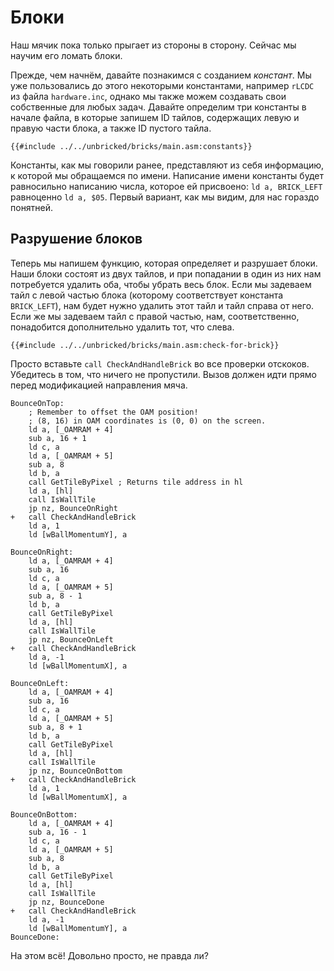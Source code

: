 # Блоки

Наш мячик пока только прыгает из стороны в сторону. Сейчас мы научим его ломать блоки.

Прежде, чем начнём, давайте познакимся с созданием *констант*.
Мы уже пользовались до этого некоторыми константами, например `rLCDC` из файла `hardware.inc`, однако мы также можем создавать свои собственные для любых задач.
Давайте определим три константы в начале файла, в которые запишем ID тайлов, содержащих левую и правую части блока, а также ID пустого тайла.
```rgbasm,linenos,start={{#line_no_of "" ../../unbricked/bricks/main.asm:constants}}
{{#include ../../unbricked/bricks/main.asm:constants}}
```

Константы, как мы говорили ранее, представляют из себя информацию, к которой мы обращаемся по имени.
Написание имени константы будет равносильно написанию числа, которое ей присвоено: `ld a, BRICK_LEFT` равноценно `ld a, $05`.
Первый вариант, как мы видим, для нас гораздо понятней.

## Разрушение блоков

Теперь мы напишем функцию, которая определяет и разрушает блоки.
Наши блоки состоят из двух тайлов, и при попадании в один из них нам потребуется удалить оба, чтобы убрать весь блок.
Если мы задеваем тайл с левой частью блока (которому соответствует константа `BRICK_LEFT`), нам будет нужно удалить этот тайл и тайл справа от него.
Если же мы задеваем тайл с правой частью, нам, соответственно, понадобится дополнительно удалить тот, что слева.

```rgbasm,linenos,start={{#line_no_of "" ../../unbricked/bricks/main.asm:check-for-brick}}
{{#include ../../unbricked/bricks/main.asm:check-for-brick}}
```

Просто вставьте `call CheckAndHandleBrick` во все проверки отскоков.
Убедитесь в том, что ничего не пропустили.
Вызов должен идти прямо перед модификацией направления мяча.

```diff,linenos,start={{#line_no_of "" ../../unbricked/bricks/main.asm:updated-bounce}}
BounceOnTop:
	; Remember to offset the OAM position!
	; (8, 16) in OAM coordinates is (0, 0) on the screen.
	ld a, [_OAMRAM + 4]
	sub a, 16 + 1
	ld c, a
	ld a, [_OAMRAM + 5]
	sub a, 8
	ld b, a
	call GetTileByPixel ; Returns tile address in hl
	ld a, [hl]
	call IsWallTile
	jp nz, BounceOnRight
+	call CheckAndHandleBrick
	ld a, 1
	ld [wBallMomentumY], a

BounceOnRight:
	ld a, [_OAMRAM + 4]
	sub a, 16
	ld c, a
	ld a, [_OAMRAM + 5]
	sub a, 8 - 1
	ld b, a
	call GetTileByPixel
	ld a, [hl]
	call IsWallTile
	jp nz, BounceOnLeft
+	call CheckAndHandleBrick
	ld a, -1
	ld [wBallMomentumX], a

BounceOnLeft:
	ld a, [_OAMRAM + 4]
	sub a, 16
	ld c, a
	ld a, [_OAMRAM + 5]
	sub a, 8 + 1
	ld b, a
	call GetTileByPixel
	ld a, [hl]
	call IsWallTile
	jp nz, BounceOnBottom
+	call CheckAndHandleBrick
	ld a, 1
	ld [wBallMomentumX], a

BounceOnBottom:
	ld a, [_OAMRAM + 4]
	sub a, 16 - 1
	ld c, a
	ld a, [_OAMRAM + 5]
	sub a, 8
	ld b, a
	call GetTileByPixel
	ld a, [hl]
	call IsWallTile
	jp nz, BounceDone
+	call CheckAndHandleBrick
	ld a, -1
	ld [wBallMomentumY], a
BounceDone:
```

На этом всё!
Довольно просто, не правда ли?

